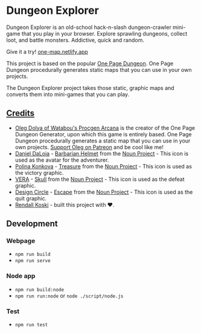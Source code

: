 # Dungeon Explorer

Dungeon Explorer is an old-school hack-n-slash dungeon-crawler mini-game that you play in your browser. Explore sprawling dungeons, collect loot, and battle monsters. Addictive, quick and random.

Give it a try! [one-map.netlify.app](https://one-map.netlify.app/)

This project is based on the popular [One Page Dungeon](https://watabou.github.io/dungeon.html). One Page Dungeon procedurally generates static maps that you can use in your own projects.

The Dungeon Explorer project takes those static, graphic maps and converts them into mini-games that you can play.

## [Credits](https://one-map.netlify.app/credits.html)

- [Oleg Dolya of Watabou's Procgen Arcana](https://watabou.github.io/) is the creator of the One Page Dungeon Generator, upon which this game is entirely based. One Page Dungeon procedurally generates a static map that you can use in your own projects. [Support Oleg on Patreon](https://www.patreon.com/watawatabou/) and be cool like me!
- [Daniel DaLoia](https://thenounproject.com/daloiadan1988/) -  [Barbarian Helmet](https://thenounproject.com/icon/barbarian-helmet-2855450/) from the [Noun Project](https://thenounproject.com/) - This icon is used as the avatar for the adventurer.
- [Polina Konkova](https://thenounproject.com/artchampie/) -  [Treasure](https://thenounproject.com/icon/treasure-4759221/) from the [Noun Project](https://thenounproject.com/) - This icon is used as the victory graphic.
- [VERA](https://thenounproject.com/verasepti/) -  [Skull](https://thenounproject.com/icon/skull-5595130/) from the [Noun Project](https://thenounproject.com/) - This icon is used as the defeat graphic.
- [Design Circle](https://thenounproject.com/designcircle41/) -  [Escape](https://thenounproject.com/icon/escape-5237399/) from the [Noun Project](https://thenounproject.com/) - This icon is used as the quit graphic.
- [Rendall Koski](https://rendall.dev) - built this project with ❤️.

## Development

### Webpage

- `npm run build`
- `npm run serve`

### Node app

- `npm run build:node`
- `npm run run:node` or `node ./script/node.js`

### Test

- `npm run test`
